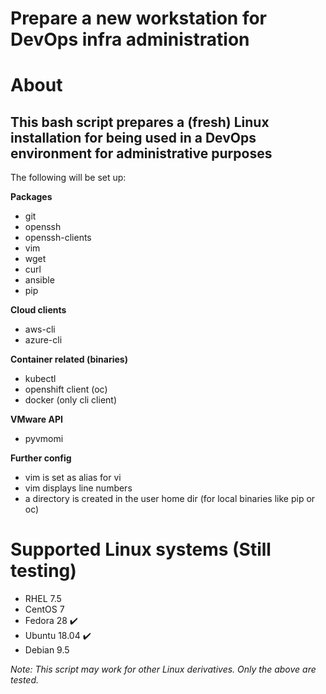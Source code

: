 # Prepare a new workstation for DevOps infra administration

# About
## This bash script prepares a (fresh) Linux installation for being used in a DevOps environment for administrative purposes
The following will be set up:

__Packages__
- git
- openssh
- openssh-clients
- vim
- wget
- curl
- ansible
- pip

__Cloud clients__
- aws-cli
- azure-cli

__Container related (binaries)__
- kubectl
- openshift client (oc)
- docker (only cli client)

__VMware API__
- pyvmomi

__Further config__
- vim is set as alias for vi
- vim displays line numbers
- a directory is created in the user home dir (for local binaries like pip or oc)


# Supported Linux systems (Still testing)
- RHEL 7.5
- CentOS 7
- Fedora 28 :heavy_check_mark:
- Ubuntu 18.04 :heavy_check_mark:
- Debian 9.5

*Note: This script may work for other Linux derivatives. Only the above are tested.*
